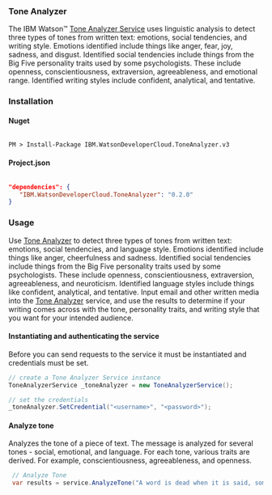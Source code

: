 ### Tone Analyzer

The IBM Watson™ [Tone Analyzer Service][tone-analyzer] uses linguistic analysis to detect three types of tones from written text: emotions, social tendencies, and writing style. Emotions identified include things like anger, fear, joy, sadness, and disgust. Identified social tendencies include things from the Big Five personality traits used by some psychologists. These include openness, conscientiousness, extraversion, agreeableness, and emotional range. Identified writing styles include confident, analytical, and tentative.

### Installation
#### Nuget
```

PM > Install-Package IBM.WatsonDeveloperCloud.ToneAnalyzer.v3

```
#### Project.json
```JSON

"dependencies": {
   "IBM.WatsonDeveloperCloud.ToneAnalyzer": "0.2.0"
}

```
### Usage
Use [Tone Analyzer][tone-analyzer] to detect three types of tones from written text: emotions, social tendencies, and language style. Emotions identified include things like anger, cheerfulness and sadness. Identified social tendencies include things from the Big Five personality traits used by some psychologists. These include openness, conscientiousness, extraversion, agreeableness, and neuroticism. Identified language styles include things like confident, analytical, and tentative. Input email and other written media into the [Tone Analyzer][tone-analyzer] service, and use the results to determine if your writing comes across with the tone, personality traits, and writing style that you want for your intended audience.

#### Instantiating and authenticating the service
Before you can send requests to the service it must be instantiated and credentials must be set.
```cs
// create a Tone Analyzer Service instance
ToneAnalyzerService _toneAnalyzer = new ToneAnalyzerService();

// set the credentials
_toneAnalyzer.SetCredential("<username>", "<password>");
```


#### Analyze tone
Analyzes the tone of a piece of text. The message is analyzed for several tones - social, emotional, and language. For each tone, various traits are derived. For example, conscientiousness, agreeableness, and openness.
```cs
 // Analyze Tone
 var results = service.AnalyzeTone("A word is dead when it is said, some say. Emily Dickinson");

```

[tone-analyzer]: http://www.ibm.com/watson/developercloud/doc/tone-analyzer/
